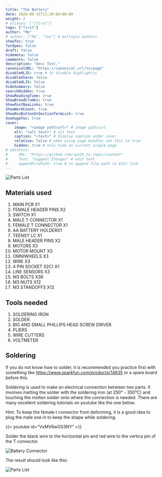 ```yaml
---
title: "The Battery"
date: 2020-09-15T11:30:03+00:00
weight: 2
# aliases: ["/first"]
tags: ["first"]
author: "Me"
# author: ["Me", "You"] # multiple authors
showToc: true
TocOpen: false
draft: false
hidemeta: false
comments: false
description: "Desc Text."
canonicalURL: "https://canonical.url/to/page"
disableHLJS: true # to disable highlightjs
disableShare: false
disableHLJS: false
hideSummary: false
searchHidden: true
ShowReadingTime: true
ShowBreadCrumbs: true
ShowPostNavLinks: true
ShowWordCount: true
ShowRssButtonInSectionTermList: true
UseHugoToc: true
cover:
    image: "<image path/url>" # image path/url
    alt: "<alt text>" # alt text
    caption: "<text>" # display caption under cover
    relative: false # when using page bundles set this to true
    hidden: true # only hide on current single page
# editPost:
#     URL: "https://github.com/<path_to_repo>/content"
#     Text: "Suggest Changes" # edit text
#     appendFilePath: true # to append file path to Edit link
---
```




![Parts List](/img/PartsList.jpg)

## Materials used

1. MAIN PCB X1
2. FEMALE HEADER PINS X2   
3. SWITCH X1
4. MALE T CONNECTOR X1
5. FEMALE T CONNECTOR X1
6. AA BATTERY HOLDERX1
7. TEENSY LC X1
8. MALE HEADER PINS X2
9. MOTORS X3
10. MOTOR MOUNT X3
11. OMNIWHEELS X3
12. WIRE X3
13. 4 PIN SOCKET (I2C) X1
14. LINE SENSORS X3
15. M3 BOLTS X36
16. M3 NUTS X12
17. M3 STANDOFFS X12

## Tools needed

1. SOLDERING IRON
2. SOLDER
3. BIG AND SMALL PHILLIPS HEAD SCREW DRIVER
4. PLIERS
5. WIRE CUTTERS
6. VOLTMETER



## Soldering

If you do not know how to solder, it is recommended you practice first with something like https://www.sparkfun.com/products/14635 or a spare board before this.

Soldering is used to make an electrical connection between two parts. It involves melting the solder with the soldering iron (at 250° - 350°C) and touching the molten solder onto where the connection is needed. There are many excellent soldering tutorials on youtube like the one below.

Hint: To keep the female t connector from deforming, it is a good idea to plug the male one in to keep the shape while soldering.

{{< youtube id="VxMV6wGS3NY" >}}


Solder the black wire to the horizontal pin and red wire to the vertica pin of the T connector.

![Battery Connector](/img/steps/BatteryTConnectorBack.jpg)

The result should look like this:

![Parts List](/img/steps/TheBattery.jpg)
